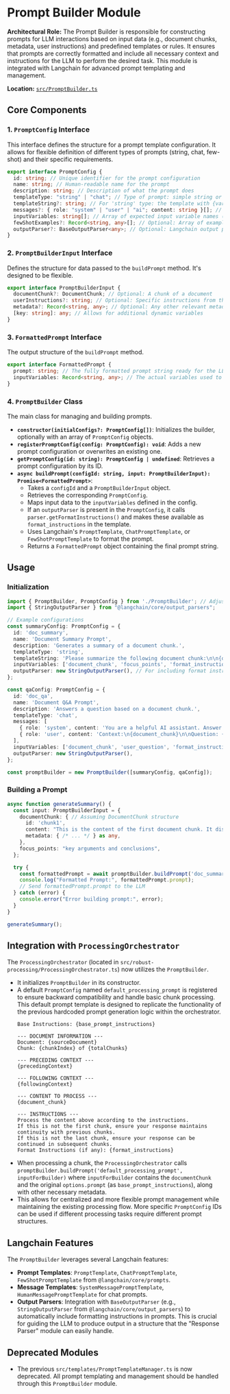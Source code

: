 # Prompt Builder Module

**Architectural Role:** The Prompt Builder is responsible for constructing prompts for LLM interactions based on input data (e.g., document chunks, metadata, user instructions) and predefined templates or rules. It ensures that prompts are correctly formatted and include all necessary context and instructions for the LLM to perform the desired task. This module is integrated with Langchain for advanced prompt templating and management.

**Location:** [`src/PromptBuilder.ts`](../../src/PromptBuilder.ts)

## Core Components

### 1. `PromptConfig` Interface
This interface defines the structure for a prompt template configuration. It allows for flexible definition of different types of prompts (string, chat, few-shot) and their specific requirements.

```typescript
export interface PromptConfig {
  id: string; // Unique identifier for the prompt configuration
  name: string; // Human-readable name for the prompt
  description: string; // Description of what the prompt does
  templateType: "string" | "chat"; // Type of prompt: simple string or chat messages
  templateString?: string; // For 'string' type: the template with {variables}
  messages?: { role: "system" | "user" | "ai"; content: string }[]; // For 'chat' type: array of message templates
  inputVariables: string[]; // Array of expected input variable names (e.g., "document_chunk", "user_instructions")
  fewShotExamples?: Record<string, any>[]; // Optional: Array of examples for few-shot prompting
  outputParser?: BaseOutputParser<any>; // Optional: Langchain output parser to include format instructions
}
```

### 2. `PromptBuilderInput` Interface
Defines the structure for data passed to the `buildPrompt` method. It's designed to be flexible.

```typescript
export interface PromptBuilderInput {
  documentChunk?: DocumentChunk; // Optional: A chunk of a document
  userInstructions?: string; // Optional: Specific instructions from the user
  metadata?: Record<string, any>; // Optional: Any other relevant metadata
  [key: string]: any; // Allows for additional dynamic variables
}
```

### 3. `FormattedPrompt` Interface
The output structure of the `buildPrompt` method.

```typescript
export interface FormattedPrompt {
  prompt: string; // The fully formatted prompt string ready for the LLM
  inputVariables: Record<string, any>; // The actual variables used to format the prompt
}
```

### 4. `PromptBuilder` Class
The main class for managing and building prompts.

*   **`constructor(initialConfigs?: PromptConfig[])`**: Initializes the builder, optionally with an array of `PromptConfig` objects.
*   **`registerPromptConfig(config: PromptConfig): void`**: Adds a new prompt configuration or overwrites an existing one.
*   **`getPromptConfig(id: string): PromptConfig | undefined`**: Retrieves a prompt configuration by its ID.
*   **`async buildPrompt(configId: string, input: PromptBuilderInput): Promise<FormattedPrompt>`**:
    *   Takes a `configId` and a `PromptBuilderInput` object.
    *   Retrieves the corresponding `PromptConfig`.
    *   Maps input data to the `inputVariables` defined in the config.
    *   If an `outputParser` is present in the `PromptConfig`, it calls `parser.getFormatInstructions()` and makes these available as `format_instructions` in the template.
    *   Uses Langchain's `PromptTemplate`, `ChatPromptTemplate`, or `FewShotPromptTemplate` to format the prompt.
    *   Returns a `FormattedPrompt` object containing the final prompt string.

## Usage

### Initialization

```typescript
import { PromptBuilder, PromptConfig } from './PromptBuilder'; // Adjust path
import { StringOutputParser } from "@langchain/core/output_parsers";

// Example configurations
const summaryConfig: PromptConfig = {
  id: 'doc_summary',
  name: 'Document Summary Prompt',
  description: 'Generates a summary of a document chunk.',
  templateType: 'string',
  templateString: 'Please summarize the following document chunk:\n\n{document_chunk}\n\nFocus on: {focus_points}\n{format_instructions}',
  inputVariables: ['document_chunk', 'focus_points', 'format_instructions'],
  outputParser: new StringOutputParser(), // For including format instructions
};

const qaConfig: PromptConfig = {
  id: 'doc_qa',
  name: 'Document Q&A Prompt',
  description: 'Answers a question based on a document chunk.',
  templateType: 'chat',
  messages: [
    { role: 'system', content: 'You are a helpful AI assistant. Answer the question based on the provided context. {format_instructions}' },
    { role: 'user', content: 'Context:\n{document_chunk}\n\nQuestion: {user_question}' },
  ],
  inputVariables: ['document_chunk', 'user_question', 'format_instructions'],
  outputParser: new StringOutputParser(),
};

const promptBuilder = new PromptBuilder([summaryConfig, qaConfig]);
```

### Building a Prompt

```typescript
async function generateSummary() {
  const input: PromptBuilderInput = {
    documentChunk: { // Assuming DocumentChunk structure
      id: 'chunk1',
      content: "This is the content of the first document chunk. It discusses various topics.",
      metadata: { /* ... */ } as any,
    },
    focus_points: "key arguments and conclusions",
  };

  try {
    const formattedPrompt = await promptBuilder.buildPrompt('doc_summary', input);
    console.log("Formatted Prompt:", formattedPrompt.prompt);
    // Send formattedPrompt.prompt to the LLM
  } catch (error) {
    console.error("Error building prompt:", error);
  }
}

generateSummary();
```

## Integration with `ProcessingOrchestrator`

The `ProcessingOrchestrator` (located in `src/robust-processing/ProcessingOrchestrator.ts`) now utilizes the `PromptBuilder`.
*   It initializes `PromptBuilder` in its constructor.
*   A default `PromptConfig` named `default_processing_prompt` is registered to ensure backward compatibility and handle basic chunk processing. This default prompt template is designed to replicate the functionality of the previous hardcoded prompt generation logic within the orchestrator.
    ```
    Base Instructions: {base_prompt_instructions}

    --- DOCUMENT INFORMATION ---
    Document: {sourceDocument}
    Chunk: {chunkIndex} of {totalChunks}

    --- PRECEDING CONTEXT ---
    {precedingContext}

    --- FOLLOWING CONTEXT ---
    {followingContext}

    --- CONTENT TO PROCESS ---
    {document_chunk}

    --- INSTRUCTIONS ---
    Process the content above according to the instructions.
    If this is not the first chunk, ensure your response maintains continuity with previous chunks.
    If this is not the last chunk, ensure your response can be continued in subsequent chunks.
    Format Instructions (if any): {format_instructions}
    ```
*   When processing a chunk, the `ProcessingOrchestrator` calls `promptBuilder.buildPrompt('default_processing_prompt', inputForBuilder)` where `inputForBuilder` contains the `documentChunk` and the original `options.prompt` (as `base_prompt_instructions`), along with other necessary metadata.
*   This allows for centralized and more flexible prompt management while maintaining the existing processing flow. More specific `PromptConfig` IDs can be used if different processing tasks require different prompt structures.

## Langchain Features
The `PromptBuilder` leverages several Langchain features:
*   **Prompt Templates**: `PromptTemplate`, `ChatPromptTemplate`, `FewShotPromptTemplate` from `@langchain/core/prompts`.
*   **Message Templates**: `SystemMessagePromptTemplate`, `HumanMessagePromptTemplate` for chat prompts.
*   **Output Parsers**: Integration with `BaseOutputParser` (e.g., `StringOutputParser` from `@langchain/core/output_parsers`) to automatically include formatting instructions in prompts. This is crucial for guiding the LLM to produce output in a structure that the "Response Parser" module can easily handle.

## Deprecated Modules
*   The previous `src/templates/PromptTemplateManager.ts` is now deprecated. All prompt templating and management should be handled through this `PromptBuilder` module.